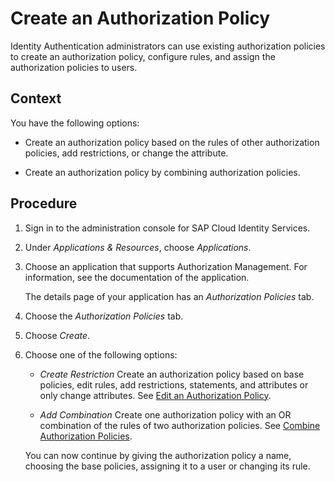 <!-- loio897fc30f9f384fcdae9ac8b7013165d7 -->

# Create an Authorization Policy

Identity Authentication administrators can use existing authorization policies to create an authorization policy, configure rules, and assign the authorization policies to users.



<a name="loio897fc30f9f384fcdae9ac8b7013165d7__context_llh_1zq_swb"/>

## Context

You have the following options:

-   Create an authorization policy based on the rules of other authorization policies, add restrictions, or change the attribute.

-   Create an authorization policy by combining authorization policies.




<a name="loio897fc30f9f384fcdae9ac8b7013165d7__steps_u5c_3tq_swb"/>

## Procedure

1.  Sign in to the administration console for SAP Cloud Identity Services.

2.  Under *Applications & Resources*, choose *Applications*.

3.  Choose an application that supports Authorization Management. For information, see the documentation of the application.

    The details page of your application has an *Authorization Policies* tab.

4.  Choose the *Authorization Policies* tab.

5.  Choose *Create*.

6.  Choose one of the following options:

    -   *Create Restriction* Create an authorization policy based on base policies, edit rules, add restrictions, statements, and attributes or only change attributes. See [Edit an Authorization Policy](edit-an-authorization-policy-c76aca6.md).

    -   *Add Combination* Create one authorization policy with an OR combination of the rules of two authorization policies. See [Combine Authorization Policies](combine-authorization-policies-1a69414.md).


    You can now continue by giving the authorization policy a name, choosing the base policies, assigning it to a user or changing its rule.


